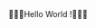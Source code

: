 <div align = center>
👋👋👋Hello World !👋👋👋
</div>
<!--
<a href="https://https://sejuno.github.io/">
  <img align="left" alt="Anurag Hazra | CodeSandbox" width="20px" src="https://raw.githubusercontent.com/anuraghazra/anuraghazra/master/assets/codesandbox.svg" />
</a>
-->
<br />
<br />
<!--
![Sejun's github stats](https://github-readme-stats.vercel.app/api?username=sejunO&hide=contribs,prs)
-->

<!--
**sejunO/sejunO** is a ✨ _special_ ✨ repository because its `README.md` (this file) appears on your GitHub profile.

Here are some ideas to get you started:

- 🔭 I’m currently working on ...
- 🌱 I’m currently learning ...
- 👯 I’m looking to collaborate on ...
- 🤔 I’m looking for help with ...
- 💬 Ask me about ...
- 📫 How to reach me: ...

- 😄 Pronouns: ...
- ⚡ Fun fact: ...
-->
